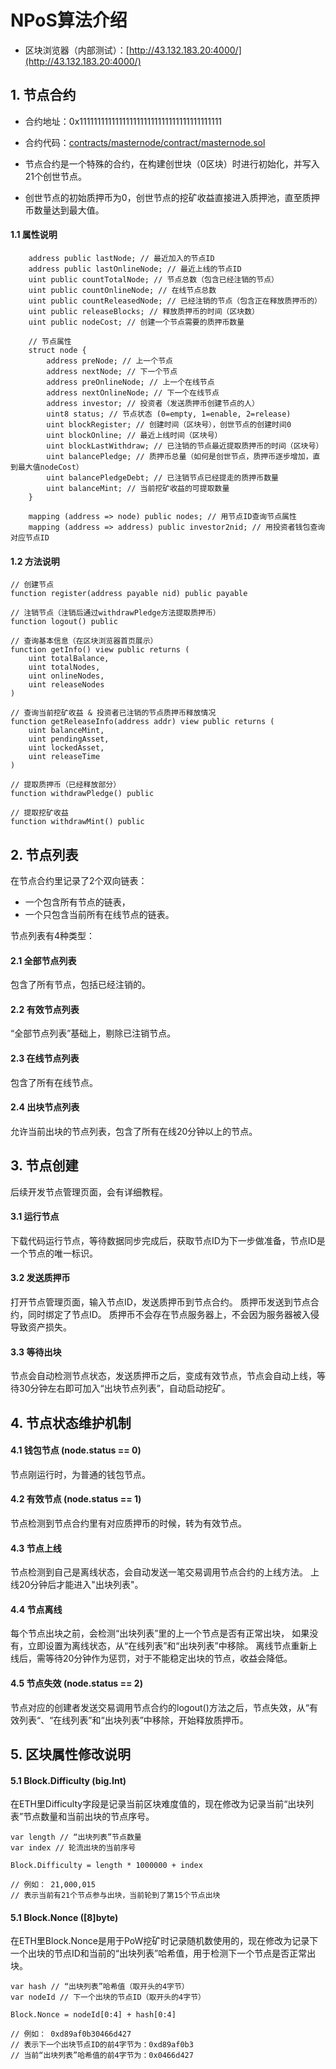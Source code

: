 # NPoS算法介绍

- 区块浏览器（内部测试）：[http://43.132.183.20:4000/](http://43.132.183.20:4000/)

## 1. 节点合约
- 合约地址：0x1111111111111111111111111111111111111111
- 合约代码：[contracts/masternode/contract/masternode.sol](https://github.com/rolong/mychain/blob/main/contracts/masternode/contract/masternode.sol)

- 节点合约是一个特殊的合约，在构建创世块（0区块）时进行初始化，并写入21个创世节点。
- 创世节点的初始质押币为0，创世节点的挖矿收益直接进入质押池，直至质押币数量达到最大值。

#### 1.1 属性说明

```
    address public lastNode; // 最近加入的节点ID
    address public lastOnlineNode; // 最近上线的节点ID
    uint public countTotalNode; // 节点总数（包含已经注销的节点）
    uint public countOnlineNode; // 在线节点总数
    uint public countReleasedNode; // 已经注销的节点（包含正在释放质押币的）
    uint public releaseBlocks; // 释放质押币的时间（区块数）
    uint public nodeCost; // 创建一个节点需要的质押币数量

    // 节点属性
    struct node {
        address preNode; // 上一个节点
        address nextNode; // 下一个节点
        address preOnlineNode; // 上一个在线节点
        address nextOnlineNode; // 下一个在线节点
        address investor; // 投资者（发送质押币创建节点的人）
        uint8 status; // 节点状态 (0=empty, 1=enable, 2=release)
        uint blockRegister; // 创建时间（区块号），创世节点的创建时间0
        uint blockOnline; // 最近上线时间（区块号）
        uint blockLastWithdraw; // 已注销的节点最近提取质押币的时间（区块号）
        uint balancePledge; // 质押币总量（如何是创世节点，质押币逐步增加，直到最大值nodeCost）
        uint balancePledgeDebt; // 已注销节点已经提走的质押币数量
        uint balanceMint; // 当前挖矿收益的可提取数量
    }

    mapping (address => node) public nodes; // 用节点ID查询节点属性
    mapping (address => address) public investor2nid; // 用投资者钱包查询对应节点ID
```

#### 1.2 方法说明

```
// 创建节点
function register(address payable nid) public payable

// 注销节点（注销后通过withdrawPledge方法提取质押币）
function logout() public

// 查询基本信息（在区块浏览器首页展示）
function getInfo() view public returns (
    uint totalBalance,
    uint totalNodes,
    uint onlineNodes,
    uint releaseNodes
)

// 查询当前挖矿收益 & 投资者已注销的节点质押币释放情况
function getReleaseInfo(address addr) view public returns (
    uint balanceMint,
    uint pendingAsset,
    uint lockedAsset,
    uint releaseTime
)

// 提取质押币（已经释放部分）
function withdrawPledge() public

// 提取挖矿收益
function withdrawMint() public
```

## 2. 节点列表
在节点合约里记录了2个双向链表：
- 一个包含所有节点的链表，
- 一个只包含当前所有在线节点的链表。

节点列表有4种类型：

#### 2.1 全部节点列表
包含了所有节点，包括已经注销的。
#### 2.2 有效节点列表
“全部节点列表”基础上，剔除已注销节点。
#### 2.3 在线节点列表
包含了所有在线节点。
#### 2.4 出块节点列表
允许当前出块的节点列表，包含了所有在线20分钟以上的节点。

## 3. 节点创建
后续开发节点管理页面，会有详细教程。
#### 3.1 运行节点
下载代码运行节点，等待数据同步完成后，获取节点ID为下一步做准备，节点ID是一个节点的唯一标识。

#### 3.2 发送质押币
打开节点管理页面，输入节点ID，发送质押币到节点合约。
质押币发送到节点合约，同时绑定了节点ID。
质押币不会存在节点服务器上，不会因为服务器被入侵导致资产损失。

#### 3.3 等待出块
节点会自动检测节点状态，发送质押币之后，变成有效节点，节点会自动上线，等待30分钟左右即可加入“出块节点列表”，自动启动挖矿。

## 4. 节点状态维护机制
#### 4.1 钱包节点 (node.status == 0)
节点刚运行时，为普通的钱包节点。

#### 4.2 有效节点 (node.status == 1)
节点检测到节点合约里有对应质押币的时候，转为有效节点。

#### 4.3 节点上线
节点检测到自己是离线状态，会自动发送一笔交易调用节点合约的上线方法。
上线20分钟后才能进入"出块列表"。

#### 4.4 节点离线
每个节点出块之前，会检测“出块列表”里的上一个节点是否有正常出块，
如果没有，立即设置为离线状态，从“在线列表”和“出块列表”中移除。
离线节点重新上线后，需等待20分钟作为惩罚，对于不能稳定出块的节点，收益会降低。

#### 4.5 节点失效 (node.status == 2)
节点对应的创建者发送交易调用节点合约的logout()方法之后，节点失效，从“有效列表“、“在线列表”和“出块列表”中移除，开始释放质押币。

## 5. 区块属性修改说明

#### 5.1 Block.Difficulty (big.Int)
在ETH里Difficulty字段是记录当前区块难度值的，现在修改为记录当前“出块列表”节点数量和当前出块的节点序号。

```
var length // “出块列表”节点数量
var index // 轮流出块的当前序号

Block.Difficulty = length * 1000000 + index

// 例如： 21,000,015
// 表示当前有21个节点参与出块，当前轮到了第15个节点出块
```

#### 5.1 Block.Nonce ([8]byte)
在ETH里Block.Nonce是用于PoW挖矿时记录随机数使用的，现在修改为记录下一个出块的节点ID和当前的“出块列表”哈希值，用于检测下一个节点是否正常出块。
```
var hash // “出块列表”哈希值（取开头的4字节）
var nodeId // 下一个出块的节点ID（取开头的4字节）

Block.Nonce = nodeId[0:4] + hash[0:4]

// 例如： 0xd89af0b30466d427
// 表示下一个出块节点ID的前4字节为：0xd89af0b3
// 当前“出块列表”哈希值的前4字节为：0x0466d427
```
